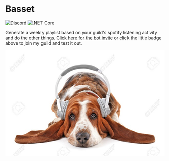 # Basset
[![Discord](https://discordapp.com/api/guilds/158057120493862912/widget.png)](https://discord.gg/B4BwQ8r)  ![.NET Core](https://github.com/Aux/Basset/workflows/.NET%20Core/badge.svg)  

Generate a weekly playlist based on your guild's spotify listening activity and do the other things.
[Click here for the bot invite](https://discordapp.com/oauth2/authorize/?permissions=67584&scope=bot&client_id=593797043458146318) or click the little badge above to join my guild and test it out.

<p align="center">
  <img src="basset_image.jpg">
</p>
